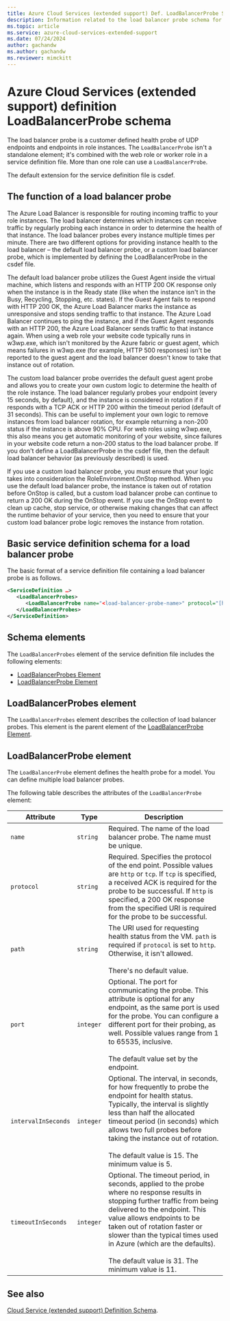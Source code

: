 ```yaml
---
title: Azure Cloud Services (extended support) Def. LoadBalancerProbe Schema | Microsoft Docs
description: Information related to the load balancer probe schema for Cloud Services (extended support)
ms.topic: article
ms.service: azure-cloud-services-extended-support
ms.date: 07/24/2024
author: gachandw
ms.author: gachandw
ms.reviewer: mimckitt
---
```


# Azure Cloud Services (extended support) definition LoadBalancerProbe schema

The load balancer probe is a customer defined health probe of UDP endpoints and endpoints in role instances. The `LoadBalancerProbe` isn't a standalone element; it's combined with the web role or worker role in a service definition file. More than one role can use a `LoadBalancerProbe`.

The default extension for the service definition file is csdef.

## The function of a load balancer probe
The Azure Load Balancer is responsible for routing incoming traffic to your role instances. The load balancer determines which instances can receive traffic by regularly probing each instance in order to determine the health of that instance. The load balancer probes every instance multiple times per minute. There are two different options for providing instance health to the load balancer – the default load balancer probe, or a custom load balancer probe, which is implemented by defining the LoadBalancerProbe in the csdef file.

The default load balancer probe utilizes the Guest Agent inside the virtual machine, which listens and responds with an HTTP 200 OK response only when the instance is in the Ready state (like when the instance isn't in the Busy, Recycling, Stopping, etc. states). If the Guest Agent fails to respond with HTTP 200 OK, the Azure Load Balancer marks the instance as unresponsive and stops sending traffic to that instance. The Azure Load Balancer continues to ping the instance, and if the Guest Agent responds with an HTTP 200, the Azure Load Balancer sends traffic to that instance again. When using a web role your website code typically runs in w3wp.exe, which isn't monitored by the Azure fabric or guest agent, which means failures in w3wp.exe (for example, HTTP 500 responses) isn't be reported to the guest agent and the load balancer doesn't know to take that instance out of rotation.

The custom load balancer probe overrides the default guest agent probe and allows you to create your own custom logic to determine the health of the role instance. The load balancer regularly probes your endpoint (every 15 seconds, by default), and the instance is considered in rotation if it responds with a TCP ACK or HTTP 200 within the timeout period (default of 31 seconds). This can be useful to implement your own logic to remove instances from load balancer rotation, for example returning a non-200 status if the instance is above 90% CPU. For web roles using w3wp.exe, this also means you get automatic monitoring of your website, since failures in your website code return a non-200 status to the load balancer probe. If you don't define a LoadBalancerProbe in the csdef file, then the default load balancer behavior (as previously described) is used.

If you use a custom load balancer probe, you must ensure that your logic takes into consideration the RoleEnvironment.OnStop method. When you use the default load balancer probe, the instance is taken out of rotation before OnStop is called, but a custom load balancer probe can continue to return a 200 OK during the OnStop event. If you use the OnStop event to clean up cache, stop service, or otherwise making changes that can affect the runtime behavior of your service, then you need to ensure that your custom load balancer probe logic removes the instance from rotation.

## Basic service definition schema for a load balancer probe
 The basic format of a service definition file containing a load balancer probe is as follows.

```xml
<ServiceDefinition …>
   <LoadBalancerProbes>
      <LoadBalancerProbe name="<load-balancer-probe-name>" protocol="[http|tcp]" path="<uri-for-checking-health-status-of-vm>" port="<port-number>" intervalInSeconds="<interval-in-seconds>" timeoutInSeconds="<timeout-in-seconds>"/>
   </LoadBalancerProbes>
</ServiceDefinition>
```

## Schema elements
The `LoadBalancerProbes` element of the service definition file includes the following elements:

- [LoadBalancerProbes Element](#LoadBalancerProbes)
- [LoadBalancerProbe Element](#LoadBalancerProbe)

##  <a name="LoadBalancerProbes"></a> LoadBalancerProbes element
The `LoadBalancerProbes` element describes the collection of load balancer probes. This element is the parent element of the [LoadBalancerProbe Element](#LoadBalancerProbe). 

##  <a name="LoadBalancerProbe"></a> LoadBalancerProbe element
The `LoadBalancerProbe` element defines the health probe for a model. You can define multiple load balancer probes. 

The following table describes the attributes of the `LoadBalancerProbe` element:

|Attribute|Type|Description|
| ------------------- | -------- | -----------------|
| `name`              | `string` | Required. The name of the load balancer probe. The name must be unique.|
| `protocol`          | `string` | Required. Specifies the protocol of the end point. Possible values are `http` or `tcp`. If `tcp` is specified, a received ACK is required for the probe to be successful. If `http` is specified, a 200 OK response from the specified URI is required for the probe to be successful.|
| `path`              | `string` | The URI used for requesting health status from the VM. `path` is required if `protocol` is set to `http`. Otherwise, it isn't allowed.<br /><br /> There's no default value.|
| `port`              | `integer` | Optional. The port for communicating the probe. This attribute is optional for any endpoint, as the same port is used for the probe. You can configure a different port for their probing, as well. Possible values range from 1 to 65535, inclusive.<br /><br /> The default value set by the endpoint.|
| `intervalInSeconds` | `integer` | Optional. The interval, in seconds, for how frequently to probe the endpoint for health status. Typically, the interval is slightly less than half the allocated timeout period (in seconds) which allows two full probes before taking the instance out of rotation.<br /><br /> The default value is 15. The minimum value is 5.|
| `timeoutInSeconds`  | `integer` | Optional. The timeout period, in seconds, applied to the probe where no response results in stopping further traffic from being delivered to the endpoint. This value allows endpoints to be taken out of rotation faster or slower than the typical times used in Azure (which are the defaults).<br /><br /> The default value is 31. The minimum value is 11.|

## See also
[Cloud Service (extended support) Definition Schema](schema-csdef-file.md).